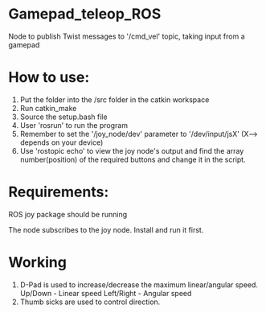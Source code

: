 # Gamepad_teleop_ROS
Node to publish Twist messages to '/cmd_vel' topic, taking input from a gamepad

# How to use:
1. Put the folder into the /src folder in the catkin workspace
2. Run catkin_make
3. Source the setup.bash file
4. User 'rosrun' to run the program
5. Remember to set the '/joy_node/dev' parameter to '/dev/input/jsX' (X--> depends on your device)
6. Use 'rostopic echo' to view the joy node's output and find the array number(position) of the required buttons and change it in the script.

# Requirements:

ROS joy package should be running

The node subscribes to the joy node. Install and run it first.

# Working
1. D-Pad is used to increase/decrease the maximum linear/angular speed.
  Up/Down - Linear speed
  Left/Right - Angular speed
2. Thumb sicks are used to control direction.
